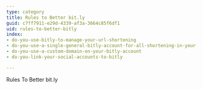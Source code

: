```yaml
---
type: category
title: Rules to Better bit.ly
guid: c7ff7911-e29d-4339-af3a-3664c85f6df1
uid: rules-to-better-bitly
index:
- do-you-use-bitly-to-manage-your-url-shortening
- do-you-use-a-single-general-bitly-account-for-all-shortening-in-your-company-department
- do-you-use-a-custom-domain-on-your-bitly-account
- do-you-link-your-social-accounts-to-bitly

---
```


Rules To Better bit.ly

